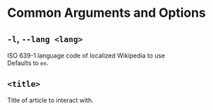 # Common Arguments and Options

## **`-l`**, `--lang <lang>`

ISO 639-1 language code of localized Wikipedia to use  
Defaults to `en`.

## **`<title>`**

Title of article to interact with.

